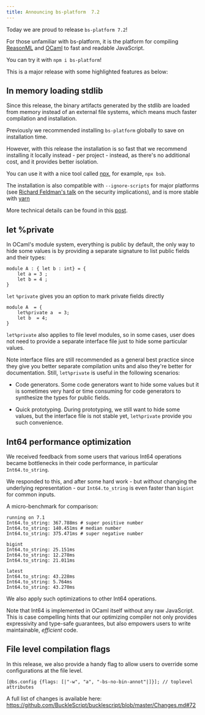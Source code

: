 ```yaml
---
title: Announcing bs-platform  7.2
---
```


Today we are proud to release `bs-platform 7.2`!

For those unfamiliar with bs-platform, it is the platform for compiling [ReasonML](https://reasonml.github.io/) and [OCaml](https://ocaml.org/) to fast and readable JavaScript.

You can try it with `npm i bs-platform`!

This is a major release with some highlighted features as below:

## In memory loading stdlib

Since this release, the binary artifacts generated by the stdlib are loaded from memory instead of an external file systems, which means much faster compilation and installation.

Previously we recommended installing `bs-platform` globally to save on installation time.

However, with this release the installation is so fast that  we recommend installing it locally instead - per project - instead, as there's no additional cost, and it provides better isolation. 

You can use it with a nice tool called [npx](https://www.npmjs.com/package/npx), for example, `npx bsb`.

The installation is also compatible with `--ignore-scripts` for major platforms (see [Richard Feldman's talk](https://youtu.be/okrB3aJtUaw?t=921) on the security implications), and is more stable with [yarn](https://github.com/yarnpkg/yarn)

More technical details can be found in this [post](https://bucklescript.github.io/blog/2020/02/20/loading-stdlib-in-memory).

## let %private

In OCaml's module system, everything is public by default, the only way to hide some values is by providing a separate signature to list public fields and their types:

```reasonml
module A : { let b : int} = {
    let a = 3 ;
    let b = 4 ; 
}
```
`let` `%private` gives you an option to mark private fields directly

```reasonml
module A  = {
    let%private a  = 3;
    let b  = 4;
}
```

`let%private` also applies to file level modules, so in some cases, user does not need to provide a separate interface file just to hide some particular values.

Note interface files are still recommended as a general best practice since they give you better separate compilation units and also they're better for documentation. Still, `let%private` is useful in the following scenarios:

- Code generators. Some code generators want to hide some values but it is sometimes very hard or time consuming for code generators to synthesize the types for public fields.

- Quick prototyping. During prototyping, we still want to hide some values, but the interface file is not stable yet, `let%private` provide you such convenience.


## Int64 performance optimization

We received feedback from some users that various Int64 operations became bottlenecks in their code performance, in particular `Int64.to_string`.

We responded to this, and after some hard work - but _without_ changing the underlying representation - our `Int64.to_string` is even faster than `bigint` for common inputs.

A micro-benchmark for comparison:
```
running on 7.1
Int64.to_string: 367.788ms # super positive number 
Int64.to_string: 140.451ms # median number
Int64.to_string: 375.471ms # super negative number

bigint
Int64.to_string: 25.151ms
Int64.to_string: 12.278ms
Int64.to_string: 21.011ms

latest
Int64.to_string: 43.228ms
Int64.to_string: 5.764ms
Int64.to_string: 43.270ms
```

We also apply such optimizations to other Int64 operations.

Note that Int64 is implemented in OCaml itself without any raw JavaScript. This is case compelling hints that our optimizing compiler not only provides expressivity and type-safe guarantees, but also empowers users to write maintainable, *efficient* code.

## File level compilation flags

In this release, we also provide a handy flag to allow users to override some configurations at the file level.

```reasonml
[@bs.config {flags: [|"-w", "a", "-bs-no-bin-annot"|]}]; // toplevel attributes
```

A full list of changes is available here: https://github.com/BuckleScript/bucklescript/blob/master/Changes.md#72
